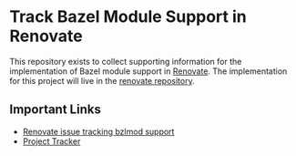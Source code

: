 # Track Bazel Module Support in Renovate

This repository exists to collect supporting information for the implementation of Bazel module
support in [Renovate]. The implementation for this project will live in the [renovate repository].

## Important Links

- [Renovate issue tracking bzlmod support]
- [Project Tracker]


<!-- LINKS -->

[Project Tracker]: https://github.com/users/cgrindel/projects/7/views/1
[Renovate issue tracking bzlmod support]: https://github.com/renovatebot/renovate/issues/13658
[Renovate]: https://github.com/renovatebot/renovate
[renovate repository]: https://github.com/renovatebot/renovate
